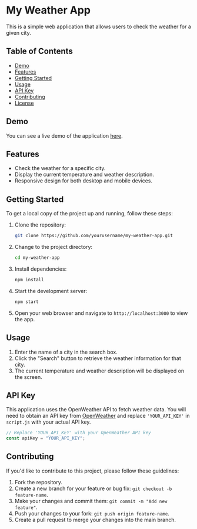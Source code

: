 # My Weather App

This is a simple web application that allows users to check the weather for a given city.

## Table of Contents

- [Demo](#demo)
- [Features](#features)
- [Getting Started](#getting-started)
- [Usage](#usage)
- [API Key](#api-key)
- [Contributing](#contributing)
- [License](#license)

## Demo

You can see a live demo of the application [here](https://aluthra999.github.io/weather).

## Features

- Check the weather for a specific city.
- Display the current temperature and weather description.
- Responsive design for both desktop and mobile devices.

## Getting Started

To get a local copy of the project up and running, follow these steps:

1. Clone the repository:

   ```bash
   git clone https://github.com/yourusername/my-weather-app.git
   ```

2. Change to the project directory:

   ```bash
   cd my-weather-app
   ```

3. Install dependencies:

   ```bash
   npm install
   ```

4. Start the development server:

   ```bash
   npm start
   ```

5. Open your web browser and navigate to `http://localhost:3000` to view the app.

## Usage

1. Enter the name of a city in the search box.
2. Click the "Search" button to retrieve the weather information for that city.
3. The current temperature and weather description will be displayed on the screen.

## API Key

This application uses the OpenWeather API to fetch weather data. You will need to obtain an API key from [OpenWeather](https://openweathermap.org/api) and replace `'YOUR_API_KEY'` in `script.js` with your actual API key.

```javascript
// Replace 'YOUR_API_KEY' with your OpenWeather API key
const apiKey = "YOUR_API_KEY";
```

## Contributing

If you'd like to contribute to this project, please follow these guidelines:

1. Fork the repository.
2. Create a new branch for your feature or bug fix: `git checkout -b feature-name`.
3. Make your changes and commit them: `git commit -m "Add new feature"`.
4. Push your changes to your fork: `git push origin feature-name`.
5. Create a pull request to merge your changes into the main branch.
